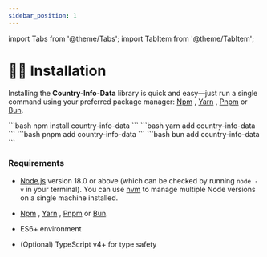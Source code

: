 ```yaml
---
sidebar_position: 1
---
```


import Tabs from '@theme/Tabs';
import TabItem from '@theme/TabItem';

# 👨‍💻 Installation

Installing the **Country-Info-Data** library is quick and easy—just run a single command using your preferred package manager: [Npm](https://www.npmjs.com/) , [Yarn](https://yarnpkg.com/) , [Pnpm](https://pnpm.io/) or [Bun](https://bun.sh/).

<Tabs>
  <TabItem value="npm" label="npm" default>
    ```bash
   npm install country-info-data
    ```
  </TabItem>

  <TabItem value="yarn" label="yarn">
    ```bash
    yarn add country-info-data
    ```
  </TabItem>

  <TabItem value="pnpm" label="pnpm">
     ```bash
     pnpm add country-info-data
    ```
  </TabItem>

   <TabItem value="bun" label="bun">
     ```bash
     bun add country-info-data
    ```
  </TabItem>
</Tabs>

### Requirements

- [Node.js](https://nodejs.org/en/download/package-manager) version 18.0 or above (which can be checked by running `node -v` in your terminal). You can use [nvm](https://github.com/nvm-sh/nvm) to manage multiple Node versions on a single machine installed.

- [Npm](https://www.npmjs.com/) , [Yarn](https://yarnpkg.com/) , [Pnpm](https://pnpm.io/) or [Bun](https://bun.sh/).

- ES6+ environment

- (Optional) TypeScript v4+ for type safety
